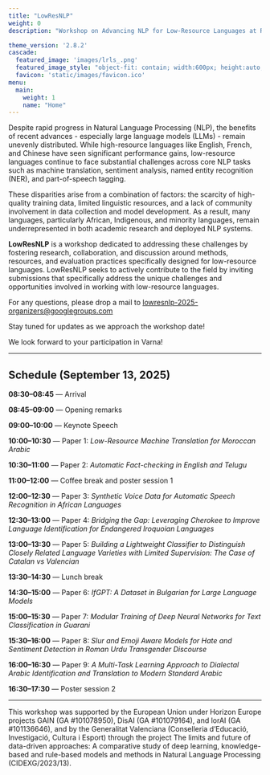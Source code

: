 ```yaml
---
title: "LowResNLP"
weight: 0
description: "Workshop on Advancing NLP for Low-Resource Languages at RANLP 2025 (Varna, Bulgaria), Sep 13"

theme_version: '2.8.2'
cascade:
  featured_image: 'images/lrls_.png'
  featured_image_style: "object-fit: contain; width:600px; height:auto;"
  favicon: 'static/images/favicon.ico'
menu:
  main:
    weight: 1
    name: "Home"
---
```


<!-- # LowResNLP: Workshop on Advancing NLP for Low-Resource Languages at **RANLP 2025**, Varna, Bulgaria   -->

<!-- --- -->

Despite rapid progress in Natural Language Processing (NLP), the benefits of recent advances - especially large language models (LLMs) - remain unevenly distributed. While high-resource languages like English, French, and Chinese have seen significant performance gains, low-resource languages continue to face substantial challenges across core NLP tasks such as machine translation, sentiment analysis, named entity recognition (NER), and part-of-speech tagging.

These disparities arise from a combination of factors: the scarcity of high-quality training data, limited linguistic resources, and a lack of community involvement in data collection and model development. As a result, many languages, particularly African, Indigenous, and minority languages, remain underrepresented in both academic research and deployed NLP systems.

**LowResNLP** is a workshop dedicated to addressing these challenges by fostering research, collaboration, and discussion around methods, resources, and evaluation practices specifically designed for low-resource languages. LowResNLP seeks to actively contribute to the field by inviting submissions that specifically address the unique challenges and opportunities involved in working with low-resource languages.

For any questions, please drop a mail to lowresnlp-2025-organizers@googlegroups.com 

Stay tuned for updates as we approach the workshop date!

We look forward to your participation in Varna!

---

## Schedule (September 13, 2025)


**08:30–08:45** — Arrival

**08:45–09:00** — Opening remarks

**09:00–10:00** — Keynote Speech

**10:00–10:30** — Paper 1: *Low-Resource Machine Translation for Moroccan Arabic*

**10:30–11:00** — Paper 2: *Automatic Fact-checking in English and Telugu*

**11:00–12:00** — Coffee break and poster session 1

**12:00–12:30** — Paper 3: *Synthetic Voice Data for Automatic Speech Recognition in African Languages*

**12:30–13:00** — Paper 4: *Bridging the Gap: Leveraging Cherokee to Improve Language Identification for Endangered Iroquoian Languages*

**13:00–13:30** — Paper 5: *Building a Lightweight Classifier to Distinguish Closely Related Language Varieties with Limited Supervision: The Case of Catalan vs Valencian*

**13:30–14:30** — Lunch break

**14:30–15:00** — Paper 6: *IfGPT: A Dataset in Bulgarian for Large Language Models*

**15:00–15:30** — Paper 7: *Modular Training of Deep Neural Networks for Text Classification in Guarani*

**15:30–16:00** — Paper 8: *Slur and Emoji Aware Models for Hate and Sentiment Detection in Roman Urdu Transgender Discourse*

**16:00–16:30** — Paper 9: *A Multi-Task Learning Approach to Dialectal Arabic Identification and Translation to Modern Standard Arabic*

**16:30–17:30** — Poster session 2

---

This workshop was supported by the European Union under Horizon Europe projects GAIN (GA #101078950), DisAI (GA #101079164), and lorAI (GA #101136646), and by the Generalitat Valenciana (Conselleria d’Educació, Investigació, Cultura i Esport) through the project The limits and future of data-driven approaches: A comparative study of deep learning, knowledge-based and rule-based models and methods in Natural Language Processing (CIDEXG/2023/13).
